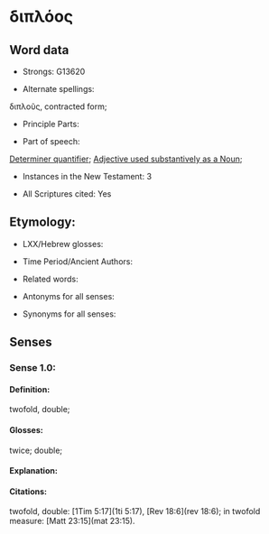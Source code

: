 # διπλόος

<!-- Status: S2=NeedsReview -->
<!-- Lexica used for edits: BDAG Accordance  -->

## Word data

* Strongs: G13620

* Alternate spellings:

διπλοῦς, contracted form; 

* Principle Parts: 

* Part of speech: 

[Determiner quantifier](http://ugg.readthedocs.io/en/latest/determiner_quantifier.html);
[Adjective used substantively as a Noun](http://ugg.readthedocs.io/en/latest/noun_substantive_adj.html);

* Instances in the New Testament: 3

* All Scriptures cited: Yes

## Etymology: 

* LXX/Hebrew glosses: 

* Time Period/Ancient Authors: 

* Related words: 

* Antonyms for all senses:

* Synonyms for all senses: 

## Senses 

### Sense  1.0: 

#### Definition: 

twofold, double; 

#### Glosses: 

twice; double; 

#### Explanation: 



#### Citations: 

twofold, double: [1Tim 5:17](1ti 5:17), [Rev 18:6](rev 18:6); in twofold measure: [Matt 23:15](mat 23:15).

